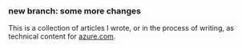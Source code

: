 ### new branch: some more changes
This is a collection of articles I wrote, or in the process of writing, as technical content for [azure.com](http://azure.com). 

